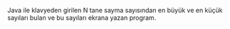 Java ile klavyeden girilen N tane sayma sayısından en büyük ve en küçük sayıları bulan ve bu sayıları ekrana yazan program.

